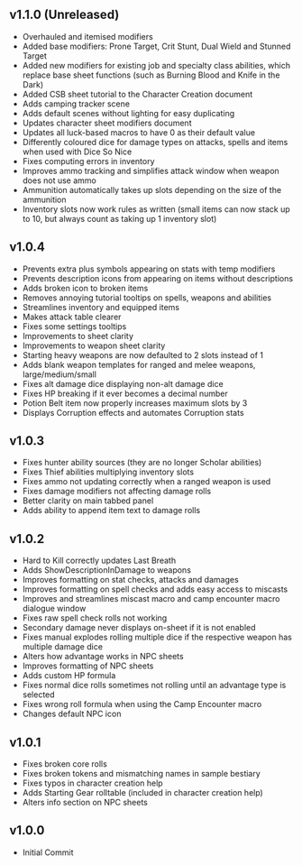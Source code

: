 ## v1.1.0 (Unreleased)
* Overhauled and itemised modifiers
* Added base modifiers: Prone Target, Crit Stunt, Dual Wield and Stunned Target
* Added new modifiers for existing job and specialty class abilities, which replace base sheet functions (such as Burning Blood and Knife in the Dark)
* Added CSB sheet tutorial to the Character Creation document
* Adds camping tracker scene
* Adds default scenes without lighting for easy duplicating
* Updates character sheet modifiers document
* Updates all luck-based macros to have 0 as their default value
* Differently coloured dice for damage types on attacks, spells and items when used with Dice So Nice
* Fixes computing errors in inventory
* Improves ammo tracking and simplifies attack window when weapon does not use ammo
* Ammunition automatically takes up slots depending on the size of the ammunition
* Inventory slots now work rules as written (small items can now stack up to 10, but always count as taking up 1 inventory slot)

## v1.0.4
* Prevents extra plus symbols appearing on stats with temp modifiers
* Prevents description icons from appearing on items without descriptions
* Adds broken icon to broken items
* Removes annoying tutorial tooltips on spells, weapons and abilities
* Streamlines inventory and equipped items
* Makes attack table clearer
* Fixes some settings tooltips
* Improvements to sheet clarity
* Improvements to weapon sheet clarity
* Starting heavy weapons are now defaulted to 2 slots instead of 1
* Adds blank weapon templates for ranged and melee weapons, large/medium/small
* Fixes alt damage dice displaying non-alt damage dice
* Fixes HP breaking if it ever becomes a decimal number
* Potion Belt item now properly increases maximum slots by 3
* Displays Corruption effects and automates Corruption stats

## v1.0.3
* Fixes hunter ability sources (they are no longer Scholar abilities)
* Fixes Thief abilities multiplying inventory slots
* Fixes ammo not updating correctly when a ranged weapon is used
* Fixes damage modifiers not affecting damage rolls
* Better clarity on main tabbed panel
* Adds ability to append item text to damage rolls

## v1.0.2
* Hard to Kill correctly updates Last Breath
* Adds ShowDescriptionInDamage to weapons
* Improves formatting on stat checks, attacks and damages
* Improves formatting on spell checks and adds easy access to miscasts
* Improves  and streamlines miscast macro and camp encounter macro dialogue window
* Fixes raw spell check rolls not working
* Secondary damage never displays on-sheet if it is not enabled
* Fixes manual explodes rolling multiple dice if the respective weapon has multiple damage dice
* Alters how advantage works in NPC sheets
* Improves formatting of NPC sheets
* Adds custom HP formula
* Fixes normal dice rolls sometimes not rolling until an advantage type is selected
* Fixes wrong roll formula when using the Camp Encounter macro
* Changes default NPC icon

## v1.0.1
* Fixes broken core rolls
* Fixes broken tokens and mismatching names in sample bestiary
* Fixes typos in character creation help
* Adds Starting Gear rolltable (included in character creation help)
* Alters info section on NPC sheets

## v1.0.0
* Initial Commit
